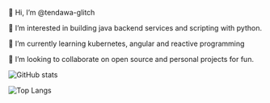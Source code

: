 👋 Hi, I’m @tendawa-glitch

👀 I’m interested in building java backend services and scripting with python.

🌱 I’m currently learning kubernetes, angular and reactive programming

💞️ I’m looking to collaborate on open source and personal projects for fun.




![GitHub stats](https://github-readme-stats.vercel.app/api?username=tendawa-glitch&show_icons=true&theme=tokyonight)




![Top Langs](https://github-readme-stats.vercel.app/api/top-langs/?username=tendawa-glitch&theme=tokyonight)
